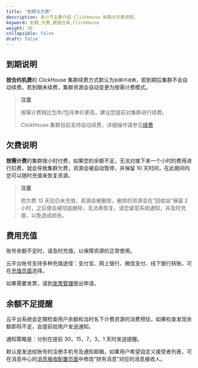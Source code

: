 ```yaml
---
title: "到期与欠费"
description: 本小节主要介绍 ClickHouse 到期与欠费说明。 
keyword: 到期,欠费,数据仓库,ClickHouse
weight: 30
collapsible: false
draft: false
---
```


## 到期说明

**按合约机费**的 ClickHouse 集群续费方式默认为`到期不续费`，即到期后集群不会自动续费。若到期未续费，集群资源会自动变更为按需计费模式。  

> **注意**
> 
> 按需计费相比包年/包月单价更高，建议您提前对集群进行续费。
> 
> ClickHouse 集群目前支持自动续费，详细操作请参见[续费](../../manual/cluster_lifecycle/renew_manual)

## 欠费说明

**按需计费**的集群按小时付费，如果您的余额不足，无法对接下来一个小时的费用进行扣费，就会导致集群欠费，资源会被自动暂停，并保留 10 天时间，在此期间内您可以随时充值来恢复资源。

> **注意**
> 
> 若欠费 10 天后仍未充值，资源会被删除，删除的资源会在“回收站”保留 2 小时，之后便会被彻底删除，无法再恢复。请您留意系统通知，并及时充值，以免造成损失。

## 费用充值

账号余额不足时，请及时充值，以保障资源的正常使用。

云平台账号支持多种充值途径：支付宝、网上银行、微信支付、线下银行转账。可在[充值页面](https://console.petaexpress.com/finance/wallet/)选择。

如果需要发票，请到[发票管理](https://console.petaexpress.com/finance/invoices/)提出申请。

## 余额不足提醒

云平台系统会定期检查用户余额和当时名下计费资源的消费预估，如果检查发现余额即将不足，会提前给用户发送通知。

通知策略是：分别在提前 30，15，7，3，1 天时发送提醒。

默认是发送给账号的注册手机号及通知邮箱，如果用户希望自定义接受者列表，可在消息中心的[消息接收配置页面](https://console.petaexpress.com/notify/receiveConfig)中修改“财务消息”对应的消息接收人。

